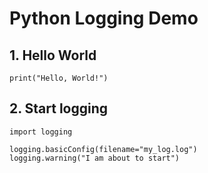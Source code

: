 # Python Logging Demo

## 1. Hello World
```
print("Hello, World!")
```

## 2. Start logging
```
import logging

logging.basicConfig(filename="my_log.log")
logging.warning("I am about to start")
```
